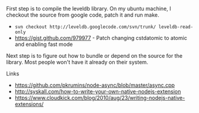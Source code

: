 First step is to compile the leveldb library.  On my ubuntu machine, I checkout the source from google code, patch it and run make.

 - `svn checkout http://leveldb.googlecode.com/svn/trunk/ leveldb-read-only`
 - <https://gist.github.com/979977> - Patch changing cstdatomic to atomic and enabling fast mode

Next step is to figure out how to bundle or depend on the source for the library.  Most people won't have it already on their system.

Links

 - <https://github.com/pkrumins/node-async/blob/master/async.cpp>
 - <http://syskall.com/how-to-write-your-own-native-nodejs-extension>
 - <https://www.cloudkick.com/blog/2010/aug/23/writing-nodejs-native-extensions/>
